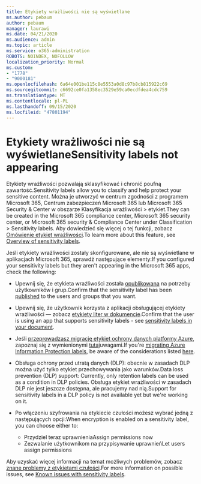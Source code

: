 ```yaml
---
title: Etykiety wrażliwości nie są wyświetlane
ms.author: pebaum
author: pebaum
manager: laurawi
ms.date: 04/21/2020
ms.audience: admin
ms.topic: article
ms.service: o365-administration
ROBOTS: NOINDEX, NOFOLLOW
localization_priority: Normal
ms.custom:
- "1778"
- "9000181"
ms.openlocfilehash: 6a64e001be115c8e5553a0d8c97b8cb815922c69
ms.sourcegitcommit: c6692ce0fa1358ec3529e59ca0ecdfdea4cdc759
ms.translationtype: MT
ms.contentlocale: pl-PL
ms.lasthandoff: 09/15/2020
ms.locfileid: "47801194"
---
```

# <a name="sensitivity-labels-not-appearing"></a><span data-ttu-id="badf9-102">Etykiety wrażliwości nie są wyświetlane</span><span class="sxs-lookup"><span data-stu-id="badf9-102">Sensitivity labels not appearing</span></span>

<span data-ttu-id="badf9-103">Etykiety wrażliwości pozwalają sklasyfikować i chronić poufną zawartość.</span><span class="sxs-lookup"><span data-stu-id="badf9-103">Sensitivity labels allow you to classify and help protect your sensitive content.</span></span> <span data-ttu-id="badf9-104">Można je utworzyć w centrum zgodności z programem Microsoft 365, Centrum zabezpieczeń Microsoft 365 lub Microsoft 365 Security & Center w obszarze Klasyfikacja wrażliwości > etykiet.</span><span class="sxs-lookup"><span data-stu-id="badf9-104">They can be created in the Microsoft 365 compliance center, Microsoft 365 security center, or Microsoft 365 security & Compliance Center under Classification > Sensitivity labels.</span></span> <span data-ttu-id="badf9-105">Aby dowiedzieć się więcej o tej funkcji, zobacz [Omówienie etykiet wrażliwości](https://docs.microsoft.com/microsoft-365/compliance/sensitivity-labels).</span><span class="sxs-lookup"><span data-stu-id="badf9-105">To learn more about this feature, see [Overview of sensitivity labels](https://docs.microsoft.com/microsoft-365/compliance/sensitivity-labels).</span></span>

<span data-ttu-id="badf9-106">Jeśli etykiety wrażliwości zostały skonfigurowane, ale nie są wyświetlane w aplikacjach Microsoft 365, sprawdź następujące elementy:</span><span class="sxs-lookup"><span data-stu-id="badf9-106">If you configured your sensitivity labels but they aren't appearing in the Microsoft 365 apps, check the following:</span></span>

- <span data-ttu-id="badf9-107">Upewnij się, że etykieta wrażliwości została [opublikowana](https://docs.microsoft.com/microsoft-365/compliance/sensitivity-labels#what-label-policies-can-do) na potrzeby użytkowników i grup.</span><span class="sxs-lookup"><span data-stu-id="badf9-107">Confirm that the sensitivity label has been [published](https://docs.microsoft.com/microsoft-365/compliance/sensitivity-labels#what-label-policies-can-do) to the users and groups that you want.</span></span>

- <span data-ttu-id="badf9-108">Upewnij się, że użytkownik korzysta z aplikacji obsługującej etykiety wrażliwości — zobacz [etykiety liter w dokumencie](https://support.office.com/article/apply-sensitivity-labels-to-your-documents-and-email-within-office-2f96e7cd-d5a4-403b-8bd7-4cc636bae0f9?#bkmk_whereavailable).</span><span class="sxs-lookup"><span data-stu-id="badf9-108">Confirm that the user is using an app that supports sensitivity labels - see [sensitivity labels in your document](https://support.office.com/article/apply-sensitivity-labels-to-your-documents-and-email-within-office-2f96e7cd-d5a4-403b-8bd7-4cc636bae0f9?#bkmk_whereavailable).</span></span>

- <span data-ttu-id="badf9-109">Jeśli [przeprowadzasz migrację etykiet ochrony danych platformy Azure](https://docs.microsoft.com/azure/information-protection/configure-policy-migrate-labels), zapoznaj się z wymienionymi [tutaj](https://docs.microsoft.com/azure/information-protection/configure-policy-migrate-labels#considerations-for-unified-labels)uwagami.</span><span class="sxs-lookup"><span data-stu-id="badf9-109">If you're [migrating Azure Information Protection labels](https://docs.microsoft.com/azure/information-protection/configure-policy-migrate-labels), be aware of the considerations listed [here](https://docs.microsoft.com/azure/information-protection/configure-policy-migrate-labels#considerations-for-unified-labels).</span></span>

- <span data-ttu-id="badf9-110">Obsługa ochrony przed utratą danych (DLP): obecnie w zasadach DLP można użyć tylko etykiet przechowywania jako warunków.</span><span class="sxs-lookup"><span data-stu-id="badf9-110">Data loss prevention (DLP) support: Currently, only retention labels can be used as a condition in DLP policies.</span></span>  <span data-ttu-id="badf9-111">Obsługa etykiet wrażliwości w zasadach DLP nie jest jeszcze dostępna, ale pracujemy nad nią.</span><span class="sxs-lookup"><span data-stu-id="badf9-111">Support for sensitivity labels in a DLP policy is not available yet but we're working on it.</span></span>

- <span data-ttu-id="badf9-112">Po włączeniu szyfrowania na etykiecie czułości możesz wybrać jedną z następujących opcji:</span><span class="sxs-lookup"><span data-stu-id="badf9-112">When encryption is enabled on a sensitivity label, you can choose either to:</span></span>
    - <span data-ttu-id="badf9-113">Przydziel teraz uprawnienia</span><span class="sxs-lookup"><span data-stu-id="badf9-113">Assign permissions now</span></span>
    - <span data-ttu-id="badf9-114">Zezwalanie użytkownikom na przypisywanie uprawnień</span><span class="sxs-lookup"><span data-stu-id="badf9-114">Let users assign permissions</span></span>


<span data-ttu-id="badf9-115">Aby uzyskać więcej informacji na temat możliwych problemów, zobacz [znane problemy z etykietami czułości](https://support.office.com/article/known-issues-with-sensitivity-labels-in-office-b169d687-2bbd-4e21-a440-7da1b2743edc).</span><span class="sxs-lookup"><span data-stu-id="badf9-115">For more information on possible issues, see [Known issues with sensitivity labels](https://support.office.com/article/known-issues-with-sensitivity-labels-in-office-b169d687-2bbd-4e21-a440-7da1b2743edc).</span></span>